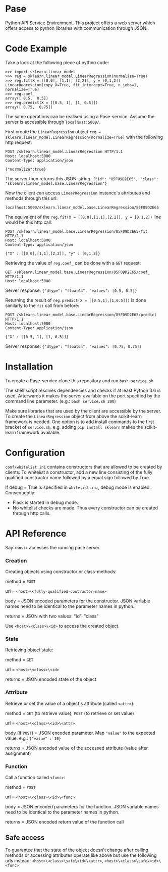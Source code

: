 # Pase

Python API Service Envirenment. 
This project offers a web server which offers access to python libraries with communication through JSON. 

# Code Example
Take a look at the following piece of python code:
```
>>> import sklearn.linear_model
>>> reg = sklearn.linear_model.LinearRegression(normalize=True)
>>> reg.fit(X = [[0,0], [1,1], [2,2]], y = [0,1,2])
LinearRegression(copy_X=True, fit_intercept=True, n_jobs=1, normalize=True)
>>> reg.coef_
array([ 0.5,  0.5])
>>> reg.predict(X = [[0.5, 1], [1, 0.5]])
array([ 0.75,  0.75])
```

The same operations can be realised using a Pase-service.
Assume the server is accessible through `localhost:5000/`.

First create the `LinearRegression` object `reg = sklearn.linear_model.LinearRegression(normalize=True)` with the following http request:

```
POST /sklearn.linear_model.LinearRegression HTTP/1.1
Host: localhost:5000
Content-Type: application/json

{"normalize":true}
```

The server then returns this JSON-string: `{"id": "85F09D2E65", "class": "sklearn.linear_model.base.LinearRegression"}`

Now the client can access `LinearRegression` instance's attributes and methods through this url:

`localhost:5000/sklearn.linear_model.base.LinearRegression/85F09D2E65`

The equivalent of the `reg.fit(X = [[0,0],[1,1],[2,2]], y = [0,1,2])` line would be this http call:

```
POST /sklearn.linear_model.base.LinearRegression/85F09D2E65/fit HTTP/1.1
Host: localhost:5000
Content-Type: application/json

{"X" : [[0,0],[1,1],[2,2]], "y" : [0,1,2]}
```

Retrieving the value of `reg.coef_` can be done with a `GET` request:
```
GET /sklearn.linear_model.base.LinearRegression/85F09D2E65/coef_ HTTP/1.1
Host: localhost:5000
```
Server response: `{"dtype": "float64", "values": [0.5, 0.5]}`

Returning the result of `reg.predict(X = [[0.5,1],[1,0.5]])` is done similarly to the `fit` call from before:
```
POST /sklearn.linear_model.base.LinearRegression/85F09D2E65/predict HTTP/1.1
Host: localhost:5000
Content-Type: application/json

{"X" : [[0.5, 1], [1, 0.5]]}
```
Server response: `{"dtype": "float64", "values": [0.75, 0.75]}`

# Installation
To create a Pase-service clone this repository and run `bash service.sh`

The shell script resolves dependencies and checks if at least Python 3.6 is used. Afterwards it makes the server available on the port specified by the command line parameter. (e.g.: `bash service.sh 200`)

Make sure libraries that are used by the client are accessible by the server. To create the `LinearRegression` object from above the scikit-learn framework is needed. One option is to add install commands to the first bracket of `service.sh`. e.g. adding `pip install sklearn` makes the scikit-learn framework available.

# Configuration
`conf/whitelist.ini` contains constructors that are allowed to be created by clients.
To whitelist a constructor, add a new line consisting of the fully qualified constructor name followed by a equal sign followed by True.

If debug = True is specified in `whitelist.ini`, debug mode is enabled. Consequently:
* Flask is started in debug mode.
* No whitelist checks are made. Thus every constructor can be created through http calls.

# API Reference
Say `<host>` accesses the running pase server.

### Creation
Creating objects using constructor or class-methods:

method = `POST`

url = `<host>\<fully-qualified-contructor-name>`

body = JSON encoded parameters for the constructor. JSON variable names need to be identical to the parameter names in python.

returns = JSON with two values: "id", "class"

Use `<host>\<class>\<id>` to access the created object.

### State
Retrieving object state:

method = `GET`

url = `<host>\<class>\<id>`

returns = JSON encoded state of the object

### Attribute
Retrieve or set the value of a object's attribute (called `<attr>`):

method = `GET` (to retrieve value), `POST` (to retrieve or set value)

url = `<host>\<class>\<id>\<attr>`

body (if `POST`) = JSON encoded parameter. Map `"value"` to the expected value. e.g.: `{"value" : 10}`

returns = JSON encoded value of the accessed attribute (value after assignment)

### Function
Call a function called `<func>`:

method = `POST`

url = `<host>\<class>\<id>\<func>`

body = JSON encoded parameters for the function. JSON variable names need to be identical to the parameter names in python.

returns = JSON encoded return value of the function call

## Safe access
To guarantee that the state of the object doesn't change after calling methods or accessing attributes  operate like above but use the following urls instead: `<host>\<class>\safe\<id>\<attr>`, `<host>\<class>\safe\<id>\<func>` 
